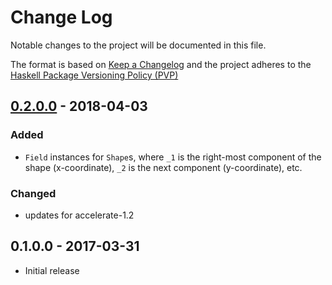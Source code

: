 # Change Log

Notable changes to the project will be documented in this file.

The format is based on [Keep a Changelog](http://keepachangelog.com/) and the
project adheres to the [Haskell Package Versioning
Policy (PVP)](https://pvp.haskell.org)

## [0.2.0.0] - 2018-04-03
### Added
  * `Field` instances for `Shape`s, where `_1` is the right-most component of
    the shape (x-coordinate), `_2` is the next component (y-coordinate), etc.

### Changed
  * updates for accelerate-1.2

## 0.1.0.0 - 2017-03-31

  * Initial release

[0.2.0.0]:  https://github.com/tmcdonell/lens-accelerate/compare/0.1.0.0...0.2.0.0

